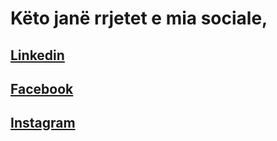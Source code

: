 # Këto janë rrjetet e mia sociale,

## [Linkedin](https://www.linkedin.com/feed/)
## [Facebook](https://www.facebook.com/)
## [Instagram](https://www.instagram.com/)
